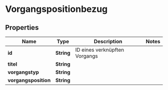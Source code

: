 

# Vorgangspositionbezug


## Properties

| Name | Type | Description | Notes |
|------------ | ------------- | ------------- | -------------|
|**id** | **String** | ID eines verknüpften Vorgangs |  |
|**titel** | **String** |  |  |
|**vorgangstyp** | **String** |  |  |
|**vorgangsposition** | **String** |  |  |



